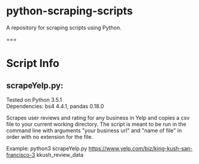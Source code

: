 # python-scraping-scripts
A repository for scraping scripts using Python.  

===
# Script Info  

## scrapeYelp.py:  
Tested on Python 3.5.1  
Dependencies: bs4 4.4.1, pandas 0.18.0   

Scrapes user reviews and rating for any business in Yelp and copies a csv file to your current working directory. The script is meant to be run in the command line with arguments "your business url" and "name of file" in order with no extension for the file.  

Example: python3 scrapeYelp.py https://www.yelp.com/biz/king-kush-san-francisco-3 kkush_review_data  

